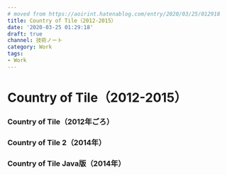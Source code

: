 ```yaml
---
# moved from https://aoirint.hatenablog.com/entry/2020/03/25/012918
title: Country of Tile（2012-2015）
date: '2020-03-25 01:29:18'
draft: true
channel: 技術ノート
category: Work
tags:
- Work
---
```

# Country of Tile（2012-2015）

### Country of Tile（2012年ごろ）

### Country of Tile 2（2014年）

### Country of Tile Java版（2014年）
